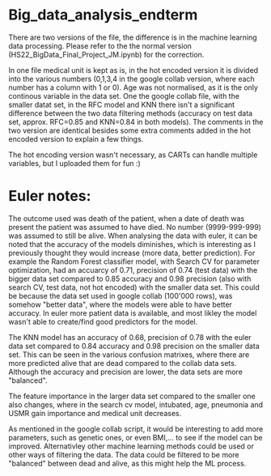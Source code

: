 # Big_data_analysis_endterm
There are two versions of the file, the difference is in the machine learning data processing. Please refer to the the normal version (HS22_BigData_Final_Project_JM.ipynb) for the correction. 

In one file medical unit is kept as is, in the hot encoded version it is divided into the various numbers (0,1,3,4 in the google collab version, where each number has a column with 1 or 0). Age was not normalised, as it is the only continous variable in the data set.
One the google collab file, with the smaller datat set, in the RFC model and KNN there isn't a significant difference between the two data filtering methods (accuracy on test data set, approx. RFC=0.85 and KNN=0.84 in both models).
The comments in the two version are identical besides some extra comments added in the hot encoded version to explain a few things.

The hot encoding version wasn't necessary, as CARTs can handle multiple variables, but I uploaded them for fun :)  
# Euler notes:
The outcome used was death of the patient, when a date of death was present the patient was assumed to have died. No number (9999-999-999) was assumed to still be alive.
When analysing the data with euler, it can be noted that the accuracy of the models diminishes, which is interesting as I previously thought they would increase (more data, better prediction). 
For example the Random Forest classifier model, with Search CV for parameter optimization, had an accuarcy of 0.71, precision of 0.74 (test data) with the bigger data set compared to 0.85 accuracy and 0.98 precision (also with search CV, test data, not hot encoded) with the smaller data set. This could be because the data set used in google collab (100'000 rows), was somehow "better data", where the models were able to have better accuracy. 
In euler more patient data is available, and most likley the model wasn't able to create/find good predictors for the model. 

The KNN model has an accuracy of 0.68, precision of 0.78 with the euler data set compared to 0.84 accuracy and 0.98 precision on the smaller data set.
This can be seen in the various confusion matrixes, where there are more predicted alive that are dead compared to the collab data sets. Although the accuracy and precision are lower, the data sets are more "balanced".

The feature importance in the larger data set compared to the smaller one also changes, where in the search cv model, intubated, age, pneumonia and USMR gain importance and medical unit decreases. 

As mentioned in the google collab script, it would be interesting to add more parameters, such as genetic ones, or even BMI,... to see if the model can be improved. Alternativley other machine learning methods could be used or other ways of filtering the data. The data could be filtered to be more "balanced" between dead and alive, as this might help the ML process.
